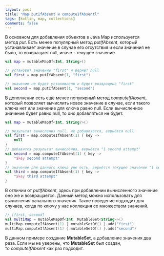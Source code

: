 ```yaml
---
layout: post
title: "Map putIfAbsent и computeIfAbsentl"
tags: [kotlin, map, collections]
comments: false
---
```


В основном для добавления объектов в Java Map используется метод *put*.
Есть менее популярный метод *putIfAbsent*, который устанавливает значение в случае его отсутствия и если значения не было, то возвращает null, иначе - текущее значение.

``` kotlin
val map = mutableMapOf<Int, String>()

// установит значение "first" и вернёт null
val first = map.putIfAbsent(1, "first")

// значение не будет установлено и будет возвращено "first"
val second = map.putIfAbsent(1, "second")
```

В дополнении есть ещё менее популярный метод *computeIfAbsent*, который позволяет вычислить новое значение в случае, если такого ключа нет или значение для ключа равно null. 
Если вычисленное значение будет равно null, то оно добавляться не будет.

``` kotlin
val map = mutableMapOf<Int, String?>()

// результат вычисления null, не добавляется, вернётся null
val first = map.computeIfAbsent(1) { key ->
    null
}
// добавится результат вычисления, вернётся "1 second attempt"
val second = map.computeIfAbsent(1) { key ->
    "$key second attempt"
}
// значение для данного ключа уже есть, вернётся текущее значение "1 second attempt"
val third = map.computeIfAbsent(1) { key ->
    "$key third attempt"
}
```

В отличии от *putIfAbsent*, здесь при добавлении вычисленного значение оно же и возвращается.
Данный метод можно использовать для вычисления начального значения.
Такое поведение подходит для случаев, когда по ключу у нас коллекция со множеством значений.

``` kotlin
// [first, second]
val multiMap = mutableMapOf<Int, MutableSet<String>>()
multiMap.computeIfAbsent(1) { mutableSetOf() }.add("first")
multiMap.computeIfAbsent(1) { mutableSetOf() }.add("second")
```

В данном примере создание **MutableSet**, а добавление значения два раза. Если мы не уверены, что **MutableSet** был создан, то *computeIfAbsent* как раз подходит.